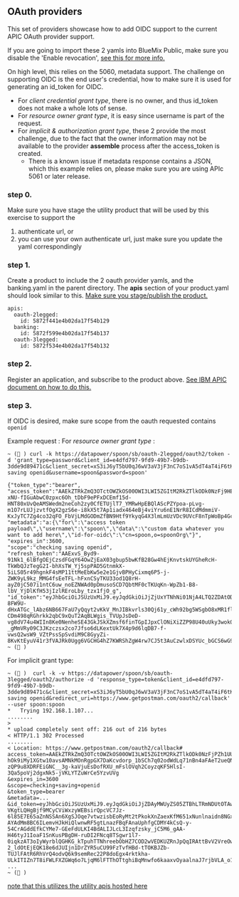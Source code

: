 ## OAuth providers
This set of providers showcase how to add OIDC support to the current APIC OAuth provider support.

If you are going to import these 2 yamls into BlueMix Public, make sure you disable the 'Enable revocation', [see this for more info.](http://www.ibm.com/support/knowledgecenter/en/SSFS6T/com.ibm.apic.toolkit.doc/tapim_sec_api_config_scheme_oauth_endpoint.html)

On high level, this relies on the 5060, metadata support.  The challenge on supporting OIDC is the end user's credential, how to make sure it is used for generating an id_token for OIDC.

- For *client credential grant type*, there is no owner, and thus id_token does not make a whole lots of sense.
- For *resource owner grant type*, it is easy since username is part of the request.
- For *implicit & authorization grant type*, these 2 provide the most challenge, due to the fact that the owner information may not be available to the provider **assemble** process after the access_token is created.
  - There is a known issue if metadata response contains a JSON, which this example relies on, please make sure you are using APIc 5061 or later release.

### step 0.
Make sure you have stage the utility product that will be used by this exercise to support the
1. authenticate url, or
2. you can use your own authenticate url, just make sure you update the yaml correspondingly

### step 1.
Create a product to include the 2 oauth provider yamls, and the banking.yaml in the parent directory. The **apis** section of your product.yaml should look similar to this.  [Make sure you stage/publish the product.](https://www.ibm.com/support/knowledgecenter/en/SSFS6T/com.ibm.apic.toolkit.doc/capim_products.html)
```
apis:
  oauth-2legged:
    id: 5872f441e4b02da17f54b129
  banking:
    id: 5872f599e4b02da17f54b137
  oauth-3legged:
    id: 5872f534e4b02da17f54b132
```

### step 2.
Register an application, and subscribe to the product above. [See IBM APIC document on how to do this.](https://www.ibm.com/support/knowledgecenter/SSFS6T/com.ibm.apic.toolkit.doc/capim_cli_overview.html)

### step 3.
If OIDC is desired, make sure scope from the oauth requested contains `openid`

Example request :
For *resource owner grant type* :
```
~ (💃 ) curl -k https://datapower/spoon/sb/oauth-2legged/oauth2/token -d 'grant_type=password&client_id=e4dfd797-9fd9-49b7-b9db-3dde9d89471c&client_secret=xS3iJ6yT5bU0qJ6wV3aV3jF3nC7oS1vA5dT4aT4iF6tK3vU4hK&scope=checking saving openid&username=spoon&password=spoon'

{"token_type":"bearer",
"access_token":"AAEkZTRkZmQ3OTctOWZkOS00OWI3LWI5ZGItM2RkZTlkODk0NzFj9HEegxIS1Tl-xNU-fIGuAbwC0zpxc6Oh_tDbF9ePFxDCEmf15d-HNT80xUvQeAMSWedm2neCoh2zy0CfETUjlT7_YMRwHpEBQlAScPZYpoa-pLvg-m1O7rLUJjzvtfOgX2gzS6e-i8kX5t7Ap1iadx464eBj4viYru6nE1NrR8ICdMdmmiV-KxJyTC7Zg4co32qFO_FbVjLMdGODmZfBN9Htf9YkyqG4X3lmLmUzVDc9UVcF8nTpWoBp4GcyyyH3Eq9P4q22h8OiRdL5PN41eQ",
"metadata":"a:{\"for\":\"access token payload\",\"username\":\"spoon\",\"data\":\"custom data whatever you want to add here\",\"id-for-oidc\":\"cn=spoon,o=spoonOrg\"}",
"expires_in":3600,
"scope":"checking saving openid",
"refresh_token":"AAExvS_Byd9-91Nk1_6lBfgOEjCzsdFGqY64OwZjEaX03gbup5bwKfB28Gw4hEjKnvtskUYGheRcH-TkWbQJzTegG2I-bhXsTW_Yj5spPAD5GtnmkX-5iLS05r49hgnkF4sMP11ttMeEbKw5e2e1GjvBPHyCixmq6P5-j-ZWK9yL9kz_MMG4fsEeTFL-hFxnCSyTKU33od1Q8rH-ayZ0jC507i1ntC6uw_noEZNWAd0pDmusoSCD7QbtMF0cTKUqKn-WpZb1-B8-lbV_YjDlKfH53jIzlREroLby_tzx1fjO_g",
"id_token":"eyJhbGciOiJSUzUxMiJ9.eyJqdGkiOiJjZjUxYTNhNi01NjA4LTQ2ZDAtODg3YS01MWIyODc2Zjc1OTYiLCJpc3MiOiJzcG9vbi1vaWRjIiwic3ViIjoiY249c3Bvb24sbz1zcG9vbk9yZyIsImF1ZCI6ImU0ZGZkNzk3LTlmZDktNDliNy1iOWRiLTNkZGU5ZDg5NDcxYyIsImV4cCI6MTQ4NDQ1NjIwNywiaWF0IjoxNDg0NDUyNjA3fQ.LMEFfef1qcR7WAnu767Ecw4exX77Zp7Wyo6qf1cQ7AJYFpowgPNeeiTpipcQLTNVG-8FW9U-dHxATGc_lAbz6NB667FaU7yQqyt2vKkV_MnJIBkvrls30Qj61y_cWh92bg5WSgbO8xMR1floJmQRSypF_ZGWN7ZHuD6-CDm498qRGhrkk2qbC9xQuT2AqBLWgis_TVUpJsDeD-vg8dV74u4WIIn8Ke0NenheSE43GkJSkXZmsf6finTGpIJpxClONiXiZZP98U40uUky3wokQsOJbhSvv2F_YdSgaoG8M-_gMmVRy09C3JKzczsx2co7Jfso6dLKextUk7X4p9d6lqDB7-f-vwsQ2wsW9_VZtPssSpSvdiM9C8GyyZi-8KvKtEyuV41r3fVAJRk0Ugg6VGCHG4hZ7KWRShZgW4rw7CJ5t3AuCzwlxDSYUc_bGCS6wG9gXOjODuZJt0hEDFDNiIT9v_DFkZiEr3rRD4yNiPFfTed30psGA5SAISpKMQknrhvLSwfAznJTBrnUs5GezeW7y8cqNwXQUnlQaj7WtdvzAFexDp09yBNhnOfk3NEyIo03a0nUFnU9wnpwi45K9wrkVyp9yXiPp_ShL1tFcSRTw0nrv7p5acljMdwQhqnG4P2TBvZglOMWKw6I2F1K5qVxKJehcSvssvlMOoNj8OA"}
~ (💃 )
```

For implicit grant type:
```
~ (💃 )  curl -k -v https://datapower/spoon/sb/oauth-3legged/oauth2/authorize -d 'response_type=token&client_id=e4dfd797-9fd9-49b7-b9db-3dde9d89471c&client_secret=xS3iJ6yT5bU0qJ6wV3aV3jF3nC7oS1vA5dT4aT4iF6tK3vU4hK&scope=checking saving openid&redirect_uri=https://www.getpostman.com/oauth2/callback' --user spoon:spoon
*   Trying 192.168.1.107...
........
>
* upload completely sent off: 216 out of 216 bytes
< HTTP/1.1 302 Processed
........
< Location: https://www.getpostman.com/oauth2/callback#
access_token=AAEkZTRkZmQ3OTctOWZkOS00OWI3LWI5ZGItM2RkZTlkODk0NzFjPZh1UULU72TojmQs_C3KWO0Ul42ynf98vEMoAW9NLVHJI6pFuv1Mks3Gp8QUnp7MfPRtgw-hOk9iMy1XGtw10avsAMNkMOnRgpGX7DaKcvdorp_1bSCh7q02odWdLq71nBn4aFAeT2ueQNqiV8MviOX721Zsyf2WFARR5hnUH3a2LT1M7Noq7O5jzC-zQP9u8XDRFEiGNC__3g-kaVjuEsDofRXU_mFslOVqh2CoyzqKF5HlsI-3Qa5poVj2dgxNk5-jVKLYTZuWrCe5YzvUVg
&expires_in=3600
&scope=checking+saving+openid
&token_type=bearer
&metadata=...
&id_token=eyJhbGciOiJSUzUxMiJ9.eyJqdGkiOiJjZDAyMWUyZS05ZTBhLTRmNDUtOTAwNy0wNTUwN2I0N2Q0ZDMiLCJpc3MiOiJzcG9vbiBvaWRjIiwic3ViIjoiY249c3Bvb24sbz1zcG9vbk9yZyIsImF1ZCI6ImU0ZGZkNzk3LTlmZDktNDliNy1iOWRiLTNkZGU5ZDg5NDcxYyIsImV4cCI6MTQ4NDQ1NjQyMywiaWF0IjoxNDg0NDUyODIzfQ.mzv7tvfQtHP_SeGtYpLIluIOX1P_dqrfYw-VKgtLQHgBjf9MCyCViWxzyWEBsirQpcVC7Jz-6l85E7E65aZnNSSAn6XgSJOqe7vtwzisbEoRyMt2tPkokXnZaexKfM651xNunlnaidn8NGx2Na0rc8aAqvZq3WWXiBZ7-AYAdMm8BC6ILemvHJkHiQlwnwRF5gtLnazFBqFAnaUphfgCDMY4kCsQ-y-54CrAGddEfkCYMe7-GEeFdULKI4BdALIJLcL3Izqfzsky_jC5M6_gAA-H46tyJ1IoaF1SnKusPBgDH-ruDI2FNcq8TSgwr1l7-0iqkzAT3oIyWyrblQGHKG_kTpuhTTNhreebObHZ7COD2wVEDKUZRnJpQqIRAttBvV2VreOwaQ2gfCtEBVwAmBX45X0hwkNy_ZQinC_LM2QnJUcwCY74eu4242wVPiiK-2_ldOtEjEQK18e6dJUIjn1DrZYR5uCU99FzTvfHBd-tTOKBJZb-TUJlFAtR6RhVrQ4odvQ6k9semRec22P8doEgx4rktkha-ULkITIZn7T8iFWLFXZGWq6o7LjqM6lFTThOTtghiBqMnwfo6kaaxvOyaalnaJ7rjbVLA_o1b3eblKqp7qPvH5kdCppTfjJsg7wXPh60n2nGEjdZflZaQkL8n0dy2UztTC_OFu4E8Ac
...
~ (💃 )
```

[note that this utilizes the utility apis hosted here](https://github.com/shiup/apic-code-example/tree/master/swagger/oauth-custom/utility)
